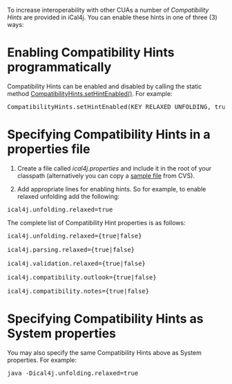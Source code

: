 To increase interoperability with other CUAs a number of <em>Compatibility Hints</em> are provided in iCal4j. You can enable these hints in one of three (3) ways:

# Enabling Compatibility Hints programmatically

Compatibility Hints can be enabled and disabled by calling the static method [CompatibilityHints.setHintEnabled()](http://ical4j.github.io/docs/ical4j/api/3.0.19/net/fortuna/ical4j/util/CompatibilityHints.html#setHintEnabled(java.lang.String,%20boolean)). For example:

<pre>CompatibilityHints.setHintEnabled(KEY_RELAXED_UNFOLDING, true);</pre>

# Specifying Compatibility Hints in a properties file

1. Create a file called <em>ical4j.properties</em> and include it in the root of your classpath (alternatively you can copy a [sample file](http://ical4j.cvs.sourceforge.net/viewvc/*checkout*/ical4j/iCal4j/test/ical4j.properties) from CVS).

2. Add appropriate lines for enabling hints. So for example, to enable relaxed unfolding add the following:

<pre>ical4j.unfolding.relaxed=true</pre>

The complete list of Compatibility Hint properties is as follows:

<pre>
ical4j.unfolding.relaxed={true|false}

ical4j.parsing.relaxed={true|false}

ical4j.validation.relaxed={true|false}

ical4j.compatibility.outlook={true|false}

ical4j.compatibility.notes={true|false}
</pre>

# Specifying Compatibility Hints as System properties

You may also specify the same Compatibility Hints above as System properties. For example:

<pre>java -Dical4j.unfolding.relaxed=true <some_program></pre>

